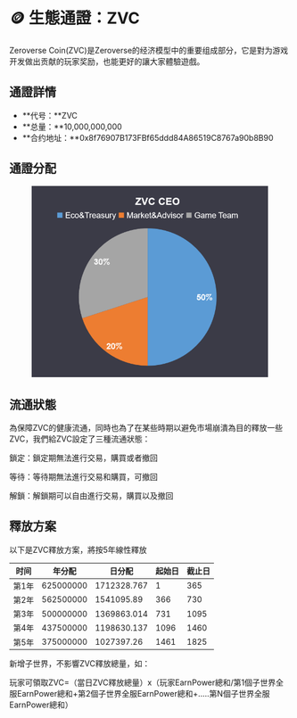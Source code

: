 # 🪙 生態通證：ZVC

Zeroverse Coin(ZVC)是Zeroverse的经济模型中的重要组成部分，它是對为游戏开发做出贡献的玩家奖励，也能更好的讓大家體驗遊戲。



## 通證詳情

* **代号：**ZVC
* **总量：**10,000,000,000
* **合约地址：**0x8f76907B173FBf65ddd84A86519C8767a90b8B90

## 通證分配

<figure><img src=".gitbook/assets/微信图片_20220909111911.png" alt=""><figcaption></figcaption></figure>

## 流通狀態

為保障ZVC的健康流通，同時也為了在某些時期以避免市場崩潰為目的釋放一些ZVC，我們給ZVC設定了三種流通狀態：

鎖定：鎖定期無法進行交易，購買或者撤回&#x20;

等待：等待期無法進行交易和購買，可撤回&#x20;

解鎖：解鎖期可以自由進行交易，購買以及撤回

## 釋放方案

以下是ZVC釋放方案，將按5年線性釋放

| 时间  | 年分配       | 日分配         | 起始日  | 截止日  |
| --- | --------- | ----------- | ---- | ---- |
| 第1年 | 625000000 | 1712328.767 | 1    | 365  |
| 第2年 | 562500000 | 1541095.89  | 366  | 730  |
| 第3年 | 500000000 | 1369863.014 | 731  | 1095 |
| 第4年 | 437500000 | 1198630.137 | 1096 | 1460 |
| 第5年 | 375000000 | 1027397.26  | 1461 | 1825 |

新增子世界，不影響ZVC釋放總量，如：

玩家可領取ZVC=（當日ZVC釋放總量）x（玩家EarnPower總和/第1個子世界全服EarnPower總和+第2個子世界全服EarnPower總和+.....第N個子世界全服EarnPower總和）

